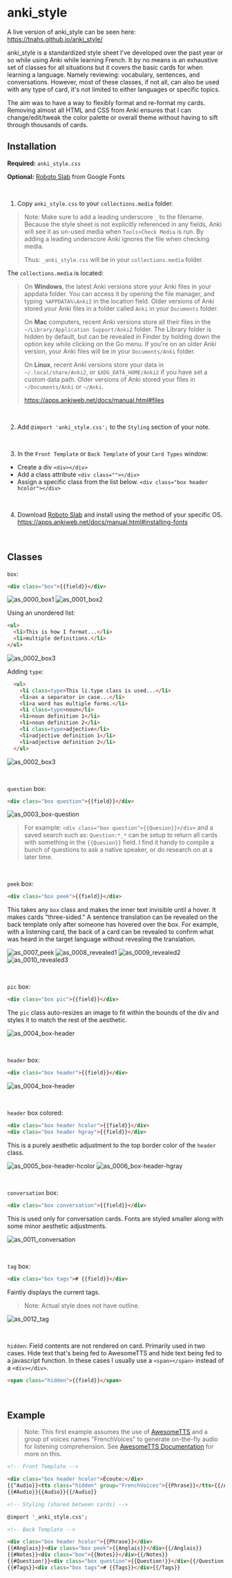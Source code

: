 # anki_style

A live version of anki_style can be seen here: https://tnahs.github.io/anki_style/

anki_style is a standardized style sheet I've developed over the past year or so while using Anki while learning French. It by no means is an exhaustive set of classes for all situations but it covers the basic cards for when learning a language. Namely reviewing: vocabulary, sentences, and conversations. However, most of these classes, if not all, can also be used with any type of card, it's not limited to either languages or specific topics.

The aim was to have a way to flexibly format and re-format my cards. Removing almost all HTML and CSS from Anki ensures that I can change/edit/tweak the color palette or overall theme without having to sift through thousands of cards.

## Installation

**Required:** 
`anki_style.css`

**Optional:**
[Roboto Slab](https://fonts.google.com/specimen/Roboto+Slab) from Google Fonts

<br>

1. Copy `anki_style.css` to your `collections.media` folder. 

>Note: Make sure to add a leading underscore `_` to the filename. Because the style sheet is not explicitly referenced in any fields, Anki will see it as un-used media when `Tools>Check Media` is run. By adding a leading underscore Anki ignores the file when checking media.
>
>Thus: `_anki_style.css` will be in your `collections.media` folder.

The `collections.media` is located:
>On **Windows**, the latest Anki versions store your Anki files in your appdata folder. You can access it by opening the file manager, and typing` %APPDATA%\Anki2` in the location field. Older versions of Anki stored your Anki files in a folder called `Anki` in your `Documents` folder.
>
>On **Mac** computers, recent Anki versions store all their files in the `~/Library/Application Support/Anki2` folder. The Library folder is hidden by default, but can be revealed in Finder by holding down the option key while clicking on the Go menu. If you’re on an older Anki version, your Anki files will be in your `Documents/Anki` folder.
>
>On **Linux**, recent Anki versions store your data in` ~/.local/share/Anki2`, or `$XDG_DATA_HOME/Anki2` if you have set a custom data path. Older versions of Anki stored your files in `~/Documents/Anki` or `~/Anki`.
>
> https://apps.ankiweb.net/docs/manual.html#files

<br>

2. Add `@import 'anki_style.css';` to the `Styling` section of your note.

<br>

3. In the `Front Template` or `Back Template` of your `Card Types` window:  

- Create a div `<div></div>`
- Add a class attribute `<div class=""></div>`
- Assign a specific class from the list below. `<div class="box header hcolor"></div>`

<br>

4. Download [Roboto Slab](https://fonts.google.com/specimen/Roboto+Slab) and install using the method of your specific OS. https://apps.ankiweb.net/docs/manual.html#installing-fonts

<br>

## Classes

`box`:
```html
<div class="box">{{field}}</div>
```
![as_0000_box1](images/as_0000_box1.png)
![as_0001_box2](images/as_0001_box2.png)

Using an unordered list: 
```html
<ul>
  <li>This is how I format...</li>
  <li>multiple definitions.</li>
</ul>
```
![as_0002_box3](images/as_0002_box3.png)

Adding `type`:
```html
  <ul>
	<li class=type>This li.type class is used...</li>
	<li>as a separator in case...</li>
	<li>a word has multiple forms.</li>
	<li class=type>noun</li>
	<li>noun definition 1</li>
	<li>noun definition 2</li>
	<li class=type>adjective</li>
	<li>adjective definition 1</li>
	<li>adjective definition 2</li>
  </ul>
```
![as_0002_box3](images/as_0003_box4.png)

<br>


`question` box:
``` html
<div class="box question">{{field}}</div>
```
![as_0003_box-question](images/as_0004_box-question.png)
> For example: `<div class="box question">{{Quesion}}</div>` and a saved search such as: `Question:*_*` can be setup to return all cards with something in the `{{Quesion}}` field. I find it handy to compile a bunch of questions to ask a native speaker, or do research on at a later time.

<br>

`peek` box:

```html
<div class="box peek">{{field}}</div>
```
This takes any `box` class and makes the inner text invisible until a hover. It makes cards "three-sided." A sentence translation can be revealed on the back template only after someone has hovered over the box. For example, with a listening card, the back of a card can be revealed to confirm what was heard in the target language without revealing the translation.

![as_0007_peek](images/as_0005_peek.png)
![as_0008_revealed1](images/as_0006_revealed1.png)
![as_0009_revealed2](images/as_0007_revealed2.png)
![as_0010_revealed3](images/as_0008_revealed3.png)

<br>

`pic` box:
```html
<div class="box pic">{{field}}</div>
```
The `pic` class auto-resizes an image to fit within the bounds of the div and styles it to match the rest of the aesthetic.

![as_0004_box-header](images/as_0009_box-pic.png)

<br>


`header` box:
``` html
<div class="box header">{{field}}</div>
```
![as_0004_box-header](images/as_0010_box-header.png)

<br>


`header` box colored:
``` html
<div class="box header hcolor">{{field}}</div>
<div class="box header hgray">{{field}}</div>
```
This is a purely aesthetic adjustment to the top border color of the `header` class.

![as_0005_box-header-hcolor](images/as_0011_box-header-hcolor.png)
![as_0006_box-header-hgray](images/as_0012_box-header-hgray.png)

<br>


`conversation` box:
``` html
<div class="box conversation">{{field}}</div>
```
This is used only for conversation cards. Fonts are styled smaller along with some minor aesthetic adjustments. 

![as_0011_conversation](images/as_0013_conversation.png)

<br>

`tag` box:
```html
<div class="box tags"># {{field}}</div>
```
Faintly displays the current tags. 
>Note: Actual style does not have outline.

![as_0012_tag](images/as_0014_tag.png)

<br>

`hidden`:
Field contents are not rendered on card. Primarily used in two cases. Hide text that's being fed to AwesomeTTS and hide text being fed to a javascript function. In these cases I usually use a `<span></span>` instead of a `<div></div>`.
```html
<span class="hidden">{{field}}</span>
```
<br>


## Example

>Note: This first example assumes the use of [AwesomeTTS](https://ankiweb.net/shared/info/301952613) and a group of voices names "FrenchVoices" to generate on-the-fly audio for listening comprehension. See [AwesomeTTS Documentation](https://ankiatts.appspot.com/) for more on this.

```html
<!-- Front Template -->

<div class="box header hcolor">Écoute:</div>
{{^Audio}}<tts class="hidden" group="FrenchVoices">{{Phrase}}</tts>{{/Audio}}
{{#Audio}}{{Audio}}{{/Audio}}
```

```html
<!-- Styling (shared between cards) -->

@import '_anki_style.css';
```

```html
<!-- Back Template -->

<div class="box header hcolor">{{Phrase}}</div>
{{#Anglais}}<div class="box peek">{{Anglais}}</div>{{/Anglais}}
{{#Notes}}<div class="box">{{Notes}}</div>{{/Notes}}
{{#Question!}}<div class="box question">{{Question!}}</div>{{/Question!}}
{{#Tags}}<div class="box tags"># {{Tags}}</div>{{/Tags}}
```
